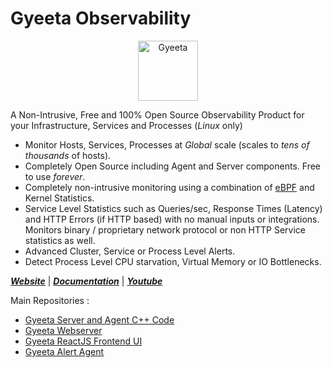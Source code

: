 # Gyeeta Observability

<p align="center"><a href="https://gyeeta.io"><img src="https://gyeeta.io/img/gyeeta.png" alt="Gyeeta" width="96" /></a></p>


A Non-Intrusive, Free and 100% Open Source Observability Product for your Infrastructure, Services and Processes (*Linux* only)

-  Monitor Hosts, Services, Processes at *Global* scale (scales to *tens of thousands* of hosts).
-  Completely Open Source including Agent and Server components. Free to use *forever*.
-  Completely non-intrusive monitoring using a combination of [eBPF](https://ebpf.io/) and Kernel Statistics.
-  Service Level Statistics such as Queries/sec, Response Times (Latency) and HTTP Errors (if HTTP based) with no manual inputs or integrations.
   Monitors binary / proprietary network protocol or non HTTP Service statistics as well.
-  Advanced Cluster, Service or Process Level Alerts.
-  Detect Process Level CPU starvation, Virtual Memory or IO Bottlenecks. 


[***Website***](https://gyeeta.io) | [***Documentation***](https://gyeeta.io/docs) | [***Youtube***](https://youtube.com/@gyeeta)


Main Repositories :

- [Gyeeta Server and Agent C++ Code](https://github.com/gyeeta/gyeeta)
- [Gyeeta Webserver](https://github.com/gyeeta/nodewebserver)
- [Gyeeta ReactJS Frontend UI](https://github.com/gyeeta/frontend)
- [Gyeeta Alert Agent](https://github.com/gyeeta/alertaction)

